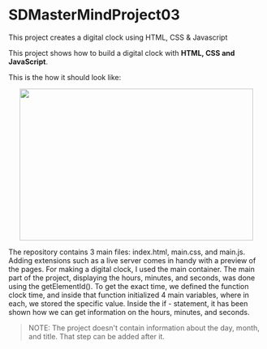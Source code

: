 # SDMasterMindProject03
This project creates a digital clock using HTML, CSS & Javascript



This project shows how to build a digital clock with **HTML, CSS and JavaScript**. 

This is the how it should look like: 
<p align="center">
  <img width="460" height="300" src="https://user-images.githubusercontent.com/81815115/216552171-2cbc632f-0c6d-4e05-ac9e-03925ab61202.png">
</p>

The repository contains 3 main files: index.html, main.css, and main.js. Adding extensions such as a live server comes in handy with a preview of the pages. For making a digital clock, I used the main container. The main part of the project, displaying the hours, minutes, and seconds, was done using the getElementId(). To get the exact time, we defined the function clock time, and inside that function initialized 4 main variables, where in each, we stored the specific value. Inside the if - statement, it has been shown how we can get information on the hours, minutes, and seconds. 

> NOTE:  The project doesn't contain information about the day, month, and title. That step can be added after it. 



